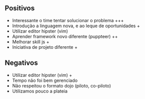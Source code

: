 Positivos
--------------------
- Interessante o time tentar solucionar o problema +++
- Introdução a linguagem nova, e ao leque de oportunidades +
- Utilizar editor hipster (vim)
- Aprender framework novo diferente (puppteer) ++
- Melhorar skill js +
- Iniciativa de projeto diferente +





Negativos
---------------
- Utilizar editor hipster (vim) +
- Tempo não foi bem gerenciado
- Não respeitou o formato dojo (piloto, co-piloto)
- Utilizamos pouco a plateia